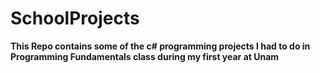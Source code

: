 # SchoolProjects

__This Repo contains some of the c# programming projects I had to do in Programming Fundamentals class during my first year at Unam__


